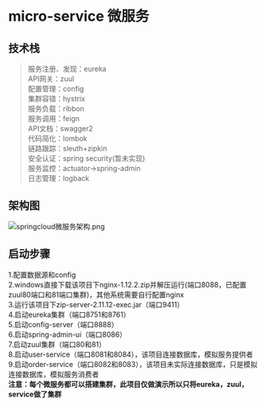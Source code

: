 # micro-service 微服务
## 技术栈  
>服务注册、发现：eureka  
API网关：zuul  
配置管理：config  
集群容错：hystrix  
服务负载：ribbon  
服务调用：feign  
API文档：swagger2  
代码简化：lombok  
链路跟踪：sleuth+zipkin  
安全认证：spring security(暂未实现)  
服务监控：actuator->spring-admin  
日志管理：logback  


## 架构图 
![springcloud微服务架构.png](https://upload-images.jianshu.io/upload_images/14770430-8a0ead61b781be6c.png?imageMogr2/auto-orient/strip%7CimageView2/2/w/1240)

## 启动步骤    
1.配置数据源和config  
2.windows直接下载该项目下nginx-1.12.2.zip并解压运行(端口8088，已配置zuul80端口和81端口集群)，其他系统需要自行配置nginx  
3.运行该项目下zip-server-2.11.12-exec.jar（端口9411）  
4.启动eureka集群（端口8751和8761）  
5.启动config-server（端口8888）  
6.启动spring-admin-ui（端口8086）  
7.启动zuul集群（端口80和81）  
8.启动user-service（端口8081和8084），该项目连接数据库，模拟服务提供者  
9.启动order-service（端口8082和8083），该项目未实际连接数据库，只是模拟连接数据库，模拟服务消费者  
**注意：每个微服务都可以搭建集群，此项目仅做演示所以只将eureka，zuul，service做了集群**  




